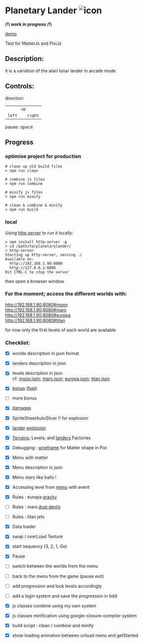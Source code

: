 # Planetary Lander ![icon](https://kwabounga.fr/planetarylander/favicon.png) 
**/!\ work in progress /!\\** 

[demo](https://kwabounga.fr/planetarylander/)  

Test for MatterJs and PixiJs







## Description:
it is a variation of the atari lunar lander in arcade mode

## Controls:

direction:  
<table style="border:none">
  <tr>
    <td colspan="3" align="center">
      <kbd>up</kbd>  
    </td>
  </tr>
  <tr>
    <td> <kbd>left</kbd> </td>
    <td>  </td>
    <td> <kbd>right</kbd> </td>
  </tr>
</table>

pause: <kbd>space</kbd>


## Progress


### optimise project for production
``` shell
# clean up old build files
> npm run clean

# combine js files
> npm run combine

# minify js files
> npm run minify

# clean & combine & minify
> npm run build
```


### local
Using [http-server](https://www.npmjs.com/package/http-server) to run it locally:  
  

  ```shell 
  > npm install http-server -g
  > cd /path/to/planetarylander/
  > http-server
  Starting up http-server, serving ./
  Available on:
    http://192.168.1.90:8080
    http://127.0.0.1:8080
  Hit CTRL-C to stop the server
  ```

 then open a browser window

 ### For the moment; access the different worlds with:  
 http://192.168.1.90:8080#moon  
 http://192.168.1.90:8080#mars  
 http://192.168.1.90:8080#europa  
 http://192.168.1.90:8080#titan  


for now only the first levels of each world are available

### Checklist:
- [x] worlds description in json format
- [x] landers description in json
- [x] levels description in json  
 cf:  [moon.json](./data/moon.json); 
      [mars.json](./data/mars.json); 
      [europa.json](./data/europa.json); 
      [titan.json](./data/titan.json)
- [x] [bonus](./exports/game/levels/BonusSprite.js) ([fuel](./data/mars.json))
- [ ] more bonus
- [x] [damages](./exports/game/levels/Level.js#damageLander)
- [x] SpriteSheetAutoSlicer !! for explosion
- [x] [lander](./exports/game/levels/Level.js#die) [explosion](./exports/game/landers/Landers.js#explosion)
- [x] [Terrains](./exports/game/levels/Terrains.js#TerrainsFactory); Levels; and [landers](./exports/game/landers/Landers.js#LandersFactory) Factories
- [x] Debugging : [wireframe](./exports/tools/tools.js#wireFrameFromVertex) for Matter shape in Pixi
- [x] Menu with matter
- [x] Menu description in json
- [x] Menu stars like balls !
- [x] Accessing level from [menu](./exports/menu/Menu.js#launchLevel) with event 
- [x] Rules : europa [gravity](./exports/game/levels/Level.js#gravityRule)
- [ ] Rules : mars  [dust devils](./exports/game/levels/Level.js#dustDevils)
- [ ] Rules : titan jets
- [x] Data loader 
- [x] swap / overLoad Texture
- [x] start sequency (3, 2, 1, Go)
- [x] Pause
- [ ] switch between the worlds from the menu
- [ ] back to the menu from the game (pause exit)
- [ ] add progression and lock levels accordingly
- [ ] add a login system and save the progression in bdd
- [x] js classes combine using my own system
- [x] js classes minification using google-closure-compiler system
- [x] build script : clean / combine and minify 
- [x] show loading animation between unload menu and getStarted

